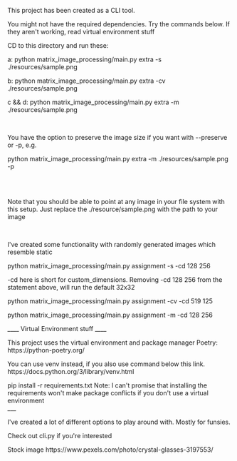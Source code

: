 

<p>This project has been created as a CLI tool.</p>
<p>You might not have the required dependencies. Try the commands below. If they aren't working, read virtual environment stuff</p>

<p> CD to this directory and run these: </p>
<p> a: python matrix_image_processing/main.py extra -s ./resources/sample.png </p>
<p> b: python matrix_image_processing/main.py extra -cv ./resources/sample.png</p>
<p> c && d: python matrix_image_processing/main.py extra -m ./resources/sample.png <p>
<br>
<p> You have the option to preserve the image size if you want with --preserve or -p, e.g.</p>
<p> python matrix_image_processing/main.py extra -m ./resources/sample.png -p</p>
<br><br>
<p> Note that you should be able to point at any image in your file system with this setup. Just replace the ./resource/sample.png with the path to your image</p>
<br>
<p> I've created some functionality with randomly generated images which resemble static </p>
<p> python matrix_image_processing/main.py assignment -s -cd 128 256 </p>
<p> -cd here is short for custom_dimensions. Removing -cd 128 256 from the statement above, will run the default 32x32 </p>
<p> python matrix_image_processing/main.py assignment -cv -cd 519 125 </p>
<p> python matrix_image_processing/main.py assignment -m -cd 128 256 </p>

<p>____ Virtual Environment stuff ____</p>
<p>
This project uses the virtual environment and package manager Poetry:
https://python-poetry.org/
</p>

<p>
You can use venv instead, if you also use command below this link.
https://docs.python.org/3/library/venv.html
</p>

<p>
pip install -r requirements.txt
Note: I can't promise that installing the requirements won't make package conflicts if you don't use a virtual environment
<br>
___
</p>


<p>I've created a lot of different options to play around with. Mostly for funsies.</p>
<p>Check out cli.py if you're interested </p>



<p> Stock image https://www.pexels.com/photo/crystal-glasses-3197553/ </p>
